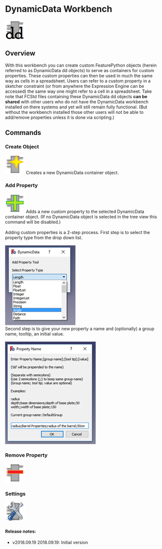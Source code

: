 # DynamicData Workbench
<img src="Resources/icons/DynamicDataLogo.png" alt="icon">

## Overview

With this workbench you can create custom FeaturePython objects (herein referred to as DynamicData dd objects) to serve as containers for custom properties.  These custom properties can then be used in much the same way as cells in a spreadsheet.  Users can refer to a custom property in a sketcher constraint (or from anywhere the Expression Engine can be accessed) the same way one might refer to a cell in a spreadsheet.  Take note that FCStd files containing these DynamicData dd objects <b>can be shared</b> with other users who do not have the DynamicData workbench installed on there systems and yet will still remain fully functional.  (But without the workbench installed those other users will not be able to add/remove properties unless it is done via scripting.)

## Commands

### Create Object
<img src="Resources/icons/CreateObject.png" alt="icon">
Creates a new DynamicData container object.

### Add Property
<img src="Resources/icons/AddProperty.png" alt="icon">
Adds a new custom property to the selected DynamicData container object.  (If no DynamicData object is selected in the tree view this command will be disabled.)<br/>
<br/>
Adding custom properties is a 2-step process.  First step is to select the property type from the drop down list.<br/>
<br/>
<img src="add_property_scr.png" alt="add property screenshot">
<br/>
Second step is to give your new property a name and (optionally) a group name, tooltip, an initial value.</br>
<br/>
<img src="add_property_scr2.png" alt="add property screenshot 2">

### Remove Property
<img src="Resources/icons/RemoveProperty.png" alt="icon">

### Settings
<img src="Resources/icons/Settings.png" alt="icon">








#### Release notes: 

* v2018.09.19  2018.09.19:  Initial version

